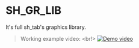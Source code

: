 # SH_GR_LIB
It's full sh_tab's graphics library.
>Working example video: <br!>
>[![Demo video](https://img.youtube.com/vi/ZkPEwmUDgqY/0.jpg)](https://www.youtube.com/watch?v=ZkPEwmUDgqY)
